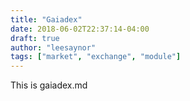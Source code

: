 ```yaml
---
title: "Gaiadex"
date: 2018-06-02T22:37:14-04:00
draft: true
author: "leesaynor"
tags: ["market", "exchange", "module"]
---
```


This is gaiadex.md